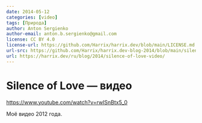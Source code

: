 ```yaml
---
date: 2014-05-12
categories: [video]
tags: [Природа]
author: Anton Sergienko
author-email: anton.b.sergienko@gmail.com
license: CC BY 4.0
license-url: https://github.com/Harrix/harrix.dev/blob/main/LICENSE.md
url-src: https://github.com/Harrix/harrix.dev-blog-2014/blob/main/silence-of-love-video/silence-of-love-video.md
url: https://harrix.dev/ru/blog/2014/silence-of-love-video/
---
```


# Silence of Love — видео

<https://www.youtube.com/watch?v=rwISnBtx5_0>

Моё видео 2012 года.
